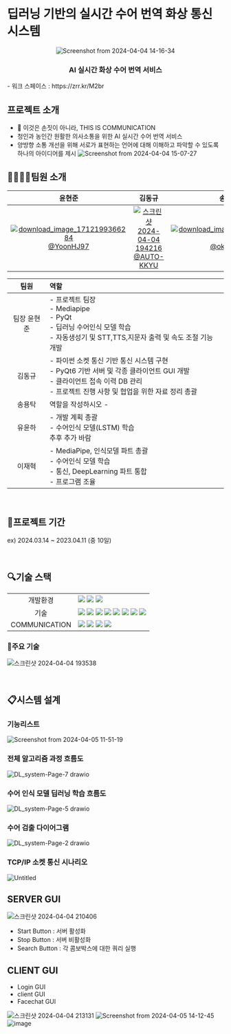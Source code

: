 # 딥러닝 기반의 실시간 수어 번역 화상 통신 시스템
<div align="center">
  
![Screenshot from 2024-04-04 14-16-34](https://github.com/AUTO-KKYU/TEST/assets/118419026/cac31317-e82b-4bce-91b0-f781a907524c)
<h3 align="middle">AI 실시간 화상 수어 번역 서비스</h3>

<div align="left">
- 워크 스페이스 : https://zrr.kr/M2br
  
## 프로젝트 소개
- 🤞 이것은 손짓이 아니라, THIS IS COMMUNICATION
- 청인과 농인간 원활한 의사소통을 위한 AI 실시간 수어 번역 서비스
- 양방향 소통 개선을 위해 서로가 표현하는 언어에 대해 이해하고 파악할 수 있도록 하나의 아이디어를 제시
![Screenshot from 2024-04-04 15-07-27](https://github.com/AUTO-KKYU/TEST/assets/118419026/51121f1c-0e5d-4ae5-a587-6f0ba8735240)

## 👨‍👨‍👦‍👦팀원 소개

| **윤현준** | **김동규** | **송용탁** | **유윤하** | **이재혁** |
| :------: |  :------: | :------: | :------: | :------: |
| [![download_image_1712199366284](https://github.com/AUTO-KKYU/TEST/assets/118419026/d2fad8ee-46ac-49e1-b011-ccf0a9914f98) <br/> @YoonHJ97](https://github.com/YoonHJ97) | [![스크린샷 2024-04-04 194216](https://github.com/AUTO-KKYU/TEST/assets/118419026/1ee1f96a-19b9-4088-87a7-522d418a6320) <br/> @AUTO-KKYU](https://github.com/AUTO-KKYU) | [![download_image_1712198928013](https://github.com/AUTO-KKYU/TEST/assets/118419026/11f16474-eae6-405f-82e6-cf8bafd7fbcf) <br/> @okotak99](https://github.com/okotak99) | [![download_image_1712200424618 (1)](https://github.com/AUTO-KKYU/TEST/assets/118419026/8b2ff8ff-01e9-4af8-b18e-179b73b963c9) <br/> @yoonha-ryu-96](https://github.com/yoonha-ryu-96) | [![image](https://github.com/AUTO-KKYU/TEST/assets/118419026/fad4ae5c-8d2f-4141-8638-601139b45126) <br/> @RedStones-112](https://github.com/RedStones-112)   ]

|팀원|역할| 
|:---:|:---|
|팀장 윤현준|- 프로젝트 팀장 <br> - Mediapipe <br>- PyQt <br>- 딥러닝 수어인식 모델 학습 <br>- 자동생성기 및 STT,TTS,지문자 출력 및 속도 조절 기능 개발  |
|김동규|- 파이썬 소켓 통신 기반 통신 시스템 구현<br> - PyQt6 기반 서버 및 각종 클라이언트 GUI 개발 <br>- 클라이언트 접속 이력 DB 관리 <br> - 프로젝트 진행 사항 및 협업을 위한 자료 정리 총괄|
|송용탁|역할을 작성하시오 - |
|유윤하| - 개발 계획 총괄<br> - 수어인식 모델(LSTM) 학습<br> 추후 추가 바람|
|이재혁|- MediaPipe, 인식모델 파트 총괄<br> - 수어인식 모델 학습<br> - 통신, DeepLearning 파트 통합<br> - 프로그램 조율 |

<br>

## 📅프로젝트 기간
ex) 2024.03.14 ~ 2023.04.11 (중 10일)


<br>

## 🔍기술 스택

||| 
|:---:|:---|
|개발환경|<img src="https://img.shields.io/badge/Ubuntu-E95420?style=for-the-badge&logo=Ubuntu&logoColor=white"> <img src="https://img.shields.io/badge/VISUAL STUDIO CODE-007ACC?style=for-the-badge&logo=VisualStudioCode&logoColor=white"> <img src="https://img.shields.io/badge/Google%20Colab-F9AB00?style=for-the-badge&logo=Google%20Colab&logoColor=orange">|
|기술|<img src="https://img.shields.io/badge/python-3670A0?style=for-the-badge&logo=python&logoColor=ffdd54"> <img src="https://img.shields.io/badge/numpy-%23013243.svg?style=for-the-badge&logo=numpy&logoColor=white"> <img src = "https://img.shields.io/badge/pandas-%23150458.svg?style=for-the-badge&logo=pandas&logoColor=white"> <img src="https://img.shields.io/badge/OpenCV-5C3EE8?style=for-the-badge&logo=opencv&logoColor=white"> <img src="https://img.shields.io/badge/Qt-5C3EE8?style=for-the-badge&logo=Qt&logoColor=#41CD52"> <img src="https://img.shields.io/badge/mysql-4479A1.svg?style=for-the-badge&logo=mysql&logoColor=white"> <img src = "https://img.shields.io/badge/Keras-%23D00000.svg?style=for-the-badge&logo=Keras&logoColor=white"> <img src ="https://img.shields.io/badge/TensorFlow-%23FF6F00.svg?style=for-the-badge&logo=TensorFlow&logoColor=white"> |
|COMMUNICATION|<img src="https://img.shields.io/badge/Slack-4A154B?style=for-the-badge&logo=Slack&logoColor=white"> <img src="https://img.shields.io/badge/git-%23F05033.svg?style=for-the-badge&logo=git&logoColor=white"> <img src="https://img.shields.io/badge/notion-000000?style=for-the-badge&logo=notion&logoColor=white"> <img src="https://img.shields.io/badge/github-181717?style=for-the-badge&logo=github&logoColor=white">|

### 🧐주요 기술
![스크린샷 2024-04-04 193538](https://github.com/AUTO-KKYU/TEST/assets/118419026/2d34c3f1-aaf6-49f7-9484-8eaec2fbbd53)

<br>

## 📋시스템 설계

### 기능리스트
![Screenshot from 2024-04-05 11-51-19](https://github.com/AUTO-KKYU/TEST/assets/118419026/2d389cf4-a88d-4d34-a5c0-6bbfd9ca6c4b)

### 전체 알고리즘 과정 흐름도
![DL_system-Page-7 drawio](https://github.com/AUTO-KKYU/TEST/assets/118419026/e5f3254e-e4eb-422a-9b40-5744ddfbe1e9)

### 수어 인식 모델 딥러닝 학습 흐름도
![DL_system-Page-5 drawio](https://github.com/AUTO-KKYU/TEST/assets/118419026/884ed9af-47c5-4820-a261-23a0287fe5c3)

### 수어 검출 다이어그램
![DL_system-Page-2 drawio](https://github.com/AUTO-KKYU/TEST/assets/118419026/e06b22bf-e1ad-4109-a435-99fe669942b3)


### TCP/IP 소켓 통신 시나리오 
![Untitled](https://github.com/AUTO-KKYU/TEST/assets/118419026/2c0ab405-f856-4f85-a3cf-e484ab353f68)

## SERVER GUI
![스크린샷 2024-04-04 210406](https://github.com/AUTO-KKYU/TEST/assets/118419026/dd7d0872-4a83-4eb5-8a05-d11c214d3807)

- Start Button : 서버 활성화
- Stop Button : 서버 비활성화
- Search Button : 각 콤보박스에 대한 쿼리 실행

## CLIENT GUI 
- Login GUI
- client GUI
- Facechat GUI

![스크린샷 2024-04-04 213131](https://github.com/AUTO-KKYU/TEST/assets/118419026/bde7b91f-a674-464a-a89b-e0d215cca17c)
![Screenshot from 2024-04-05 14-12-45](https://github.com/AUTO-KKYU/TEST/assets/118419026/47963982-b9e4-4d1b-88bb-d432039f5628)
![image](https://github.com/addinedu-ros-4th/deeplearning-repo-5/assets/61307553/dc519b32-2507-4a6b-ad0e-10f3c5a4ed9a)





